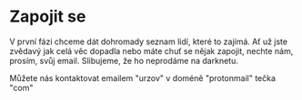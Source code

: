 # Zapojit se

V první fázi chceme dát dohromady seznam lidí, které to zajímá. Ať už jste zvědavý
jak celá věc dopadla nebo máte chuť se nějak zapojit, nechte nám, prosím, svůj email. 
Slibujeme, že ho neprodáme na darknetu. 

Můžete nás kontaktovat emailem "urzov" v doméně "protonmail" tečka "com"
